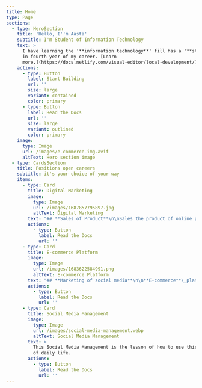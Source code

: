```yaml
---
title: Home
type: Page
sections:
  - type: HeroSection
    title: 'Hello, I''m Aasta'
    subtitle: I'm Student of Information Technology
    text: >
      I have learning the '**information technology**' fill has a '**student**'
      in fourth year of my career. [Learn
      more.](https://docs.netlify.com/visual-editor/local-development/)
    actions:
      - type: Button
        label: Start Building
        url: ''
        size: large
        variant: contained
        color: primary
      - type: Button
        label: Read the Docs
        url: ''
        size: large
        variant: outlined
        color: primary
    image:
      type: Image
      url: /images/e-commerce-img.avif
      altText: Hero section image
  - type: CardsSection
    title: Positions open careers
    subtitle: it's your choice of your way
    items:
      - type: Card
        title: Digital Marketing
        image:
          type: Image
          url: /images/1687857795897.jpg
          altText: Digital Marketing
        text: "## **Sales of Product**\n\nSales the product of online platform and\_**increase your experience**\_and your portfolio.\_**Digital marketing**\_help the your income source '**generate of your daily life'.**\n"
        actions:
          - type: Button
            label: Read the Docs
            url: ''
      - type: Card
        title: E-commerce Platform
        image:
          type: Image
          url: /images/1683622584991.png
          altText: E-commerce Platform
        text: "## **Marketing of social media**\n\n**E-commerce**\_platform is working of social media help to generate the your income source of daily life. **'E-commerce and Digital Marketing'**\_is a partnership of this\_**business model**\_of income generate of your life.\n\n\n\n"
        actions:
          - type: Button
            label: Read the Docs
            url: ''
      - type: Card
        title: Social Media Management
        image:
          type: Image
          url: /images/social-media-management.webp
          altText: Social Media Management
        text: >
          This Social Media Management is the lesson of how to use this platform
          of daily life.
        actions:
          - type: Button
            label: Read the Docs
            url: ''
---
```

